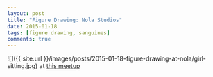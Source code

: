 ```yaml
---
layout: post
title: "Figure Drawing: Nola Studios"
date: 2015-01-18
tags: [figure drawing, sanguines]
comments: true
---
```

![]({{ site.url }}/images/posts/2015-01-18-figure-drawing-at-nola/girl-sitting.jpg)
at [this meetup](http://www.meetup.com/FigureSketching-NYC/events/219787226/)

